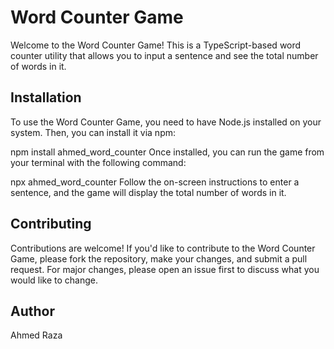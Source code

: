 <h1>Word Counter Game</h1>

Welcome to the Word Counter Game! This is a TypeScript-based word counter utility that allows you to input a sentence and see the total number of words in it.

<h2>Installation</h2>

To use the Word Counter Game, you need to have Node.js installed on your system. Then, you can install it via npm:


npm install ahmed_word_counter
Once installed, you can run the game from your terminal with the following command:

npx ahmed_word_counter
Follow the on-screen instructions to enter a sentence, and the game will display the total number of words in it.

<h2>Contributing</h2>
Contributions are welcome! If you'd like to contribute to the Word Counter Game, please fork the repository, make your changes, and submit a pull request. For major changes, please open an issue first to discuss what you would like to change.
<h2>Author</h2>
Ahmed Raza
